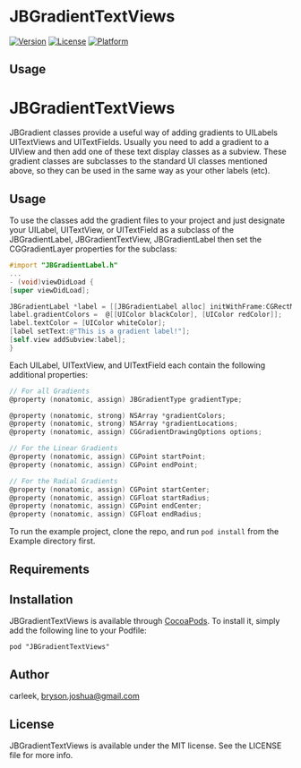 # JBGradientTextViews

[![Version](https://img.shields.io/cocoapods/v/JBGradientTextViews.svg?style=flat)](http://cocoadocs.org/docsets/JBGradientTextViews)
[![License](https://img.shields.io/cocoapods/l/JBGradientTextViews.svg?style=flat)](http://cocoadocs.org/docsets/JBGradientTextViews)
[![Platform](https://img.shields.io/cocoapods/p/JBGradientTextViews.svg?style=flat)](http://cocoadocs.org/docsets/JBGradientTextViews)

## Usage

JBGradientTextViews
===================

JBGradient classes provide a useful way of adding gradients to UILabels UITextViews and UITextFields.  Usually you need to add a gradient to a UIView and then add one of these text display classes as a subview.  These gradient classes are subclasses to the standard UI classes mentioned above, so they can be used in the same way as your other labels (etc).

## Usage

To use the classes add the gradient files to your project and just designate your UILabel, UITextView, or UITextField as a subclass of the JBGradientLabel, JBGradientTextView, JBGradientLabel then set the CGGradientLayer properties for the subclass:

```objective-c
#import "JBGradientLabel.h"
...
- (void)viewDidLoad {
[super viewDidLoad];

JBGradientLabel *label = [[JBGradientLabel alloc] initWithFrame:CGRectMake(20, 20, 280, 100)];
label.gradientColors =  @[[UIColor blackColor], [UIColor redColor]];
label.textColor = [UIColor whiteColor];
[label setText:@"This is a gradient label!"];
[self.view addSubview:label];
}
```
Each  UILabel, UITextView, and UITextField each contain the following additional properties:

```objective-c
// For all Gradients
@property (nonatomic, assign) JBGradientType gradientType;

@property (nonatomic, strong) NSArray *gradientColors;
@property (nonatomic, strong) NSArray *gradientLocations;
@property (nonatomic, assign) CGGradientDrawingOptions options;

// For the Linear Gradients
@property (nonatomic, assign) CGPoint startPoint;
@property (nonatomic, assign) CGPoint endPoint;

// For the Radial Gradients
@property (nonatomic, assign) CGPoint startCenter;
@property (nonatomic, assign) CGFloat startRadius;
@property (nonatomic, assign) CGPoint endCenter;
@property (nonatomic, assign) CGFloat endRadius;

```

To run the example project, clone the repo, and run `pod install` from the Example directory first.

## Requirements

## Installation

JBGradientTextViews is available through [CocoaPods](http://cocoapods.org). To install
it, simply add the following line to your Podfile:

    pod "JBGradientTextViews"

## Author

carleek, bryson.joshua@gmail.com

## License

JBGradientTextViews is available under the MIT license. See the LICENSE file for more info.

